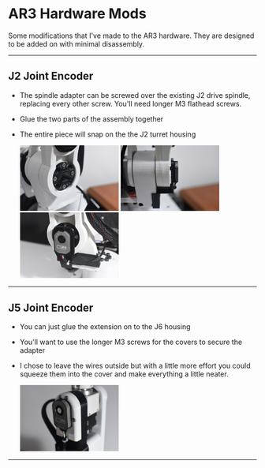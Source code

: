 # AR3 Hardware Mods
Some modifications that I've made to the AR3 hardware. They are designed to be added on with minimal disassembly.

-----

## J2 Joint Encoder
* The spindle adapter can be screwed over the existing J2 drive spindle, replacing every other screw. You'll need longer M3 flathead screws.
* Glue the two parts of the assembly together
* The entire piece will snap on the the J2 turret housing

  <img src=./images/j2_assembly_1.jpg width="200">
  <img src=./images/j2_assembly_2.jpg width="200">
  <img src=./images/j2_assembly_3.jpg width="200">

-----

## J5 Joint Encoder
* You can just glue the extension on to the J6 housing
* You'll want to use the longer M3 screws for the covers to secure the adapter
* I chose to leave the wires outside but with a little more effort you could squeeze them into the cover and make everything a little neater.

  <img src=./images/j5_cover.jpg width="200">

-----